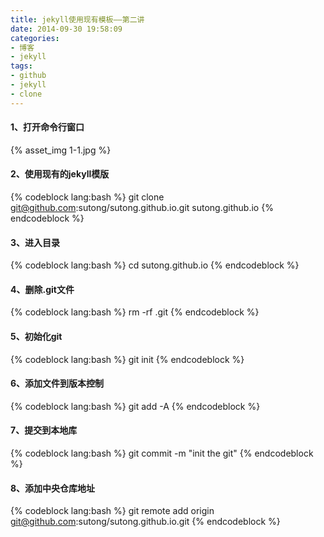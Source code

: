 ```yaml
---
title: jekyll使用现有模板——第二讲
date: 2014-09-30 19:58:09
categories:
- 博客
- jekyll
tags:
- github
- jekyll
- clone
---
```

#### 1、打开命令行窗口
{% asset_img 1-1.jpg %}
#### 2、使用现有的jekyll模版
{% codeblock lang:bash %}
git clone git@github.com:sutong/sutong.github.io.git sutong.github.io
{% endcodeblock %}
<!-- more-->
#### 3、进入目录
{% codeblock lang:bash %}
cd sutong.github.io
{% endcodeblock %}
#### 4、删除.git文件
{% codeblock lang:bash %}
rm -rf .git
{% endcodeblock %}
#### 5、初始化git
{% codeblock lang:bash %}
git init
{% endcodeblock %}
#### 6、添加文件到版本控制
{% codeblock lang:bash %}
git add -A
{% endcodeblock %}
#### 7、提交到本地库
{% codeblock lang:bash %}
git commit -m "init the git"
{% endcodeblock %}
#### 8、添加中央仓库地址
{% codeblock lang:bash %}
git remote add origin git@github.com:sutong/sutong.github.io.git
{% endcodeblock %}


